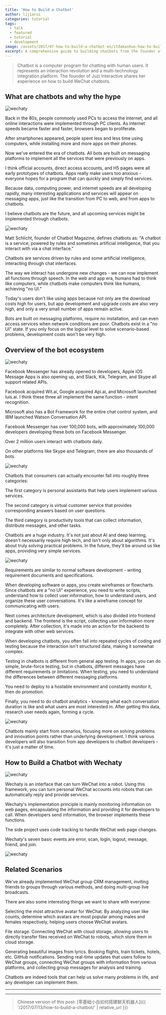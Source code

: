 ```yaml
---
title: 'How to Build a Chatbot'
author: lijiarui
categories: tutorial
tags:
  - talk
  - featured
  - tutorial
  - development
image: /assets/2017/07-how-to-build-a-chatbot-en/itdakashuo-how-to-build-a-chatbot-7.webp
excerpt: A comprehensive guide to building chatbots from the founder of Juzi Interactive, covering the evolution from PC to web to mobile apps to chatbots, and practical implementation using Wechaty framework.
---
```


> Chatbot is a computer program for chatting with human users. It represents an interaction revolution and a multi-technology integration platform. The founder of Juzi Interactive shares her experience on how to build WeChat chatbots.

## What are chatbots and why the hype

![wechaty](/assets/2017/07-how-to-build-a-chatbot-en/itdakashuo-how-to-build-a-chatbot-1.webp)

Back in the 80s, people commonly used PCs to access the internet, and all online interactions were implemented through PC clients. As internet speeds became faster and faster, browsers began to proliferate.

After smartphones appeared, people spent less and less time using computers, while installing more and more apps on their phones.

Now we've entered the era of chatbots. All bots are built on messaging platforms to implement all the services that were previously on apps.

I think official accounts, direct access accounts, and H5 pages were all early prototypes of chatbots. Apps really make users too anxious - everyone hopes for a program that can quickly and simply find services.

Because data, computing power, and internet speeds are all developing rapidly, many interesting applications and services will appear on messaging apps, just like the transition from PC to web, and from apps to chatbots.

I believe chatbots are the future, and all upcoming services might be implemented through chatbots.

![wechaty](/assets/2017/07-how-to-build-a-chatbot-en/itdakashuo-how-to-build-a-chatbot-2.webp)

Matt Schlicht, founder of Chatbot Magazine, defines chatbots as: "A chatbot is a service, powered by rules and sometimes artificial intelligence, that you interact with via a chat interface."

Chatbots are services driven by rules and some artificial intelligence, interacting through chat interfaces.

The way we interact has undergone new changes - we can now implement all functions through speech. In the web and app era, humans had to think like computers, while chatbots make computers think like humans, achieving "no UI."

Today's users don't like using apps because not only are the download costs high for users, but app development and upgrade costs are also very high, and only a very small number of apps remain active.

Bots are built on messaging platforms, require no installation, and can even access services when network conditions are poor. Chatbots exist in a "no UI" state. If you only focus on the logical level to solve scenario-based problems, development costs won't be very high.

## Overview of the bot ecosystem

![wechaty](/assets/2017/07-how-to-build-a-chatbot-en/itdakashuo-how-to-build-a-chatbot-3.webp)

Facebook Messenger has already opened to developers, Apple iOS Message Apps is also opening up, and Slack, Kik, Telegram, and Skype all support related APIs.

Facebook acquired Wit.ai, Google acquired Api.ai, and Microsoft launched luis.ai. I think these three all implement the same function - intent recognition.

Microsoft also has a Bot Framework for the entire chat control system, and IBM launched Watson Conversation API.

Facebook Messenger has over 100,000 bots, with approximately 100,000 developers developing these bots on Facebook Messenger.

Over 2 million users interact with chatbots daily.

On other platforms like Skype and Telegram, there are also thousands of bots.

![wechaty](/assets/2017/07-how-to-build-a-chatbot-en/itdakashuo-how-to-build-a-chatbot-4.webp)

Chatbots that consumers can actually encounter fall into roughly three categories:

The first category is personal assistants that help users implement various services.

The second category is virtual customer service that provides corresponding answers based on user questions.

The third category is productivity tools that can collect information, distribute messages, and other tasks.

Chatbots are a huge industry. It's not just about AI and deep learning, doesn't necessarily require high tech, and isn't only about algorithms. It's about truly solving practical problems. In the future, they'll be around us like apps, providing very simple services.

![wechaty](/assets/2017/07-how-to-build-a-chatbot-en/itdakashuo-how-to-build-a-chatbot-5.webp)

Requirements are similar to normal software development - writing requirement documents and specifications.

When developing software or apps, you create wireframes or flowcharts. Since chatbots are a "no UI" experience, you need to write scripts, understand how to collect user information, how to understand users, and organize these user conversations. It's like a wireframe concept for communicating with users.

Next comes architecture development, which is also divided into frontend and backend. The frontend is the script, collecting user information more completely. After collection, it's made into an action for the backend to integrate with other web services.

When developing chatbots, you often fall into repeated cycles of coding and testing because the interaction isn't structured data, making it somewhat complex.

Testing in chatbots is different from general app testing. In apps, you can do simple, brute-force testing, but in chatbots, different messages have different requirements or limitations. When testing, you need to understand the differences between different messaging platforms.

You need to deploy to a hostable environment and constantly monitor it, then do promotion.

Finally, you need to do chatbot analytics - knowing what each conversation duration is like and what users are most interested in. After getting this data, research user needs again, forming a cycle.

![wechaty](/assets/2017/07-how-to-build-a-chatbot-en/itdakashuo-how-to-build-a-chatbot-6.webp)

Chatbots mainly start from scenarios, focusing more on solving problems and innovation points rather than underlying development. I think various developers will also transition from app developers to chatbot developers - it's just a matter of time.

## How to Build a Chatbot with Wechaty

![wechaty](/assets/2017/07-how-to-build-a-chatbot-en/itdakashuo-how-to-build-a-chatbot-7.webp)

Wechaty is an interface that can turn WeChat into a robot. Using this framework, you can turn personal WeChat accounts into robots that can automatically reply and provide services.

Wechaty's implementation principle is mainly monitoring information on web pages, encapsulating the information and providing it for developers to call. When developers send information, the browser implements these functions.

The side project uses code tracking to handle WeChat web page changes.

Wechaty's seven basic events are error, scan, login, logout, message, friend, and join.

![wechaty](/assets/2017/07-how-to-build-a-chatbot-en/itdakashuo-how-to-build-a-chatbot-8.webp)

## Related Scenarios

We've already implemented WeChat group CRM management, inviting friends to groups through various methods, and doing multi-group live broadcasts.

There are also some interesting things we want to share with everyone:

Selecting the most attractive avatar for WeChat. By analyzing user like counts, determine which avatars are most popular among males and females respectively, helping users choose WeChat avatars.

File storage. Connecting WeChat with cloud storage, allowing users to directly transfer files received on WeChat to robots, which store them in cloud storage.

Generating beautiful images from lyrics. Booking flights, train tickets, hotels, etc. GitHub notifications. Sending real-time updates that users follow to WeChat groups, connecting WeChat groups with information from various platforms, and collecting group messages for analysis and training.

Chatbots are indeed tools that can help us solve many problems in life, and any developer can implement them.

---

---

> Chinese version of this post: [零基础小白如何搭建聊天机器人]({{ '/2017/07/13/how-to-build-a-chatbot/' | relative_url }})
